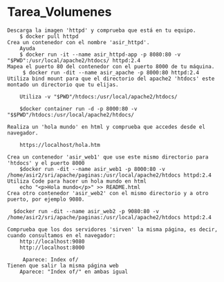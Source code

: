 # Tarea_Volumenes

    Descarga la imagen 'httpd' y comprueba que está en tu equipo.
        $ docker pull httpd
    Crea un contenedor con el nombre 'asir_httpd'.
        Ayuda
        $ docker run -it --name asir_httpd-app -p 8080:80 -v "$PWD":/usr/local/apache2/htdocs/ httpd:2.4
    Mapea el puerto 80 del contenedor con el puerto 8000 de tu máquina.
         $ docker run -dit --name asir_apache -p 8000:80 httpd:2.4
    Utiliza bind mount para que el directorio del apache2 'htdocs' este montado un directorio que tu elijas.

        Utiliza -v "$PWD"/htdocs:/usr/local/apache2/htdocs/
        
        $docker container run -d -p 8000:80 -v "$$PWD"/htdocs:/usr/local/apache2/htdocs/

    Realiza un 'hola mundo' en html y comprueba que accedes desde el navegador.

        https://localhost/hola.htm
   
    Crea un contenedor 'asir_web1' que use este mismo directorio para 'htdocs' y el puerto 8000
        $docker run -dit --name asir_web1 -p 8000:80 -v /home/asir2/sri/apache/paginas:/usr/local/apache2/htdocs httpd:2.4
    Utiliza Code para hacer un hola mundo en html
        echo "<p>Hola mundo</p>" >> README.html
    Crea otro contenedor 'asir_web2' con el mismo directorio y a otro puerto, por ejemplo 9080.
    
      $docker run -dit --name asir_web2 -p 9080:80 -v /home/asir2/sri/apache/paginas:/usr/local/apache2/htdocs httpd:2.4

    Comprueba que los dos servidores 'sirven' la misma página, es decir, cuando consultamos en el navegador:
        http://localhost:9080 
        http://localhost:8000

         Aparece: Index of/
    Tienen que salir la misma página web
        Aparece: "Index of/" en ambas igual